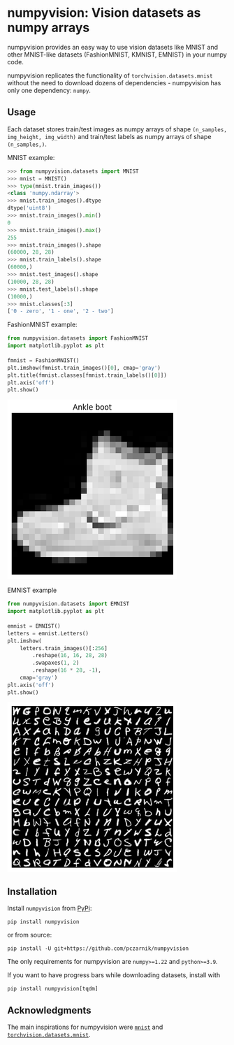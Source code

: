 # numpyvision: Vision datasets as numpy arrays

numpyvision provides an easy way to use vision datasets like MNIST and other MNIST-like datasets (FashionMNIST, KMNIST, EMNIST) in your numpy code.

numpyvision replicates the functionality of `torchvision.datasets.mnist` without the need to download dozens of dependencies - numpyvision has only one dependency: `numpy`.


## Usage

Each dataset stores train/test images as numpy arrays of shape `(n_samples, img_height, img_width)` and train/test labels as numpy arrays of shape `(n_samples,)`.

MNIST example:
```python
>>> from numpyvision.datasets import MNIST
>>> mnist = MNIST()
>>> type(mnist.train_images())
<class 'numpy.ndarray'>
>>> mnist.train_images().dtype
dtype('uint8')
>>> mnist.train_images().min()
0
>>> mnist.train_images().max()
255
>>> mnist.train_images().shape
(60000, 28, 28)
>>> mnist.train_labels().shape
(60000,)
>>> mnist.test_images().shape
(10000, 28, 28)
>>> mnist.test_labels().shape
(10000,)
>>> mnist.classes[:3]
['0 - zero', '1 - one', '2 - two']
```

FashionMNIST example:
```python
from numpyvision.datasets import FashionMNIST
import matplotlib.pyplot as plt

fmnist = FashionMNIST()
plt.imshow(fmnist.train_images()[0], cmap='gray')
plt.title(fmnist.classes[fmnist.train_labels()[0]])
plt.axis('off')
plt.show()
```
![FashionMNIST example](https://raw.githubusercontent.com/pczarnik/numpyvision/main/imgs/fmnist_boot.png)

EMNIST example
```python
from numpyvision.datasets import EMNIST
import matplotlib.pyplot as plt

emnist = EMNIST()
letters = emnist.Letters()
plt.imshow(
    letters.train_images()[:256]
        .reshape(16, 16, 28, 28)
        .swapaxes(1, 2)
        .reshape(16 * 28, -1),
    cmap='gray')
plt.axis('off')
plt.show()
```
![EMNIST example](https://raw.githubusercontent.com/pczarnik/numpyvision/main/imgs/emnist_letters_256.png)

## Installation

Install `numpyvision` from [PyPi](https://pypi.org/project/numpyvision):
```
pip install numpyvision
```
or from source:
```
pip install -U git+https://github.com/pczarnik/numpyvision
```
The only requirements for numpyvision are `numpy>=1.22` and `python>=3.9`.

If you want to have progress bars while downloading datasets, install with
```
pip install numpyvision[tqdm]
```

## Acknowledgments

The main inspirations for numpyvision were [`mnist`](https://github.com/datapythonista/mnist) and [`torchvision.datasets.mnist`](https://github.com/pytorch/vision).
